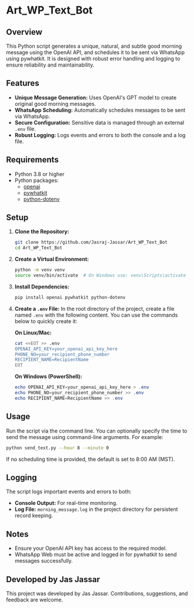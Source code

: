 # Art_WP_Text_Bot 

## Overview
This Python script generates a unique, natural, and subtle good morning message using the OpenAI API, and schedules it to be sent via WhatsApp using pywhatkit. It is designed with robust error handling and logging to ensure reliability and maintainability.

## Features
- **Unique Message Generation:** Uses OpenAI's GPT model to create original good morning messages.
- **WhatsApp Scheduling:** Automatically schedules messages to be sent via WhatsApp.
- **Secure Configuration:** Sensitive data is managed through an external `.env` file.
- **Robust Logging:** Logs events and errors to both the console and a log file.

## Requirements
- Python 3.8 or higher
- Python packages:
  - [openai](https://pypi.org/project/openai/)
  - [pywhatkit](https://pypi.org/project/pywhatkit/)
  - [python-dotenv](https://pypi.org/project/python-dotenv/)

## Setup

1. **Clone the Repository:**
   ```bash
   git clone https://github.com/Jasraj-Jassar/Art_WP_Text_Bot
   cd Art_WP_Text_Bot
   ```

2. **Create a Virtual Environment:**
   ```bash
   python -m venv venv
   source venv/bin/activate  # On Windows use: venv\Scripts\activate
   ```

3. **Install Dependencies:**
   ```bash
   pip install openai pywhatkit python-dotenv
   ```

4. **Create a `.env` File:**
   In the root directory of the project, create a file named `.env` with the following content. You can use the commands below to quickly create it:

   **On Linux/Mac:**
   ```bash
   cat <<EOT >> .env
   OPENAI_API_KEY=your_openai_api_key_here
   PHONE_NO=your_recipient_phone_number
   RECIPIENT_NAME=RecipientName
   EOT
   ```

   **On Windows (PowerShell):**
   ```powershell
   echo OPENAI_API_KEY=your_openai_api_key_here > .env
   echo PHONE_NO=your_recipient_phone_number >> .env
   echo RECIPIENT_NAME=RecipientName >> .env
   ```

## Usage
Run the script via the command line. You can optionally specify the time to send the message using command-line arguments. For example:
```bash
python send_text.py --hour 8 --minute 0
```
If no scheduling time is provided, the default is set to 8:00 AM (MST).

## Logging
The script logs important events and errors to both:
- **Console Output:** For real-time monitoring.
- **Log File:** `morning_message.log` in the project directory for persistent record keeping.

## Notes
- Ensure your OpenAI API key has access to the required model.
- WhatsApp Web must be active and logged in for pywhatkit to send messages successfully.

## Developed by Jas Jassar
This project was developed by Jas Jassar. Contributions, suggestions, and feedback are welcome.
